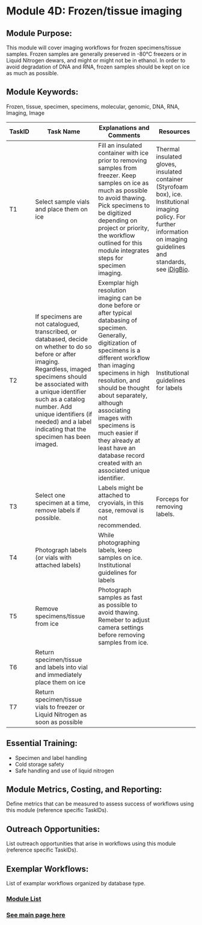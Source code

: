 # Module 4D: Frozen/tissue imaging

## Module Purpose: 
This module will cover imaging workflows for frozen specimens/tissue samples. Frozen samples are generally preserved in -80°C freezers or in Liquid Nitrogen dewars, and might or might not be in ethanol. In order to avoid degradation of DNA and RNA, frozen samples should be kept on ice as much as possible.

## Module Keywords: 
Frozen, tissue, specimen, specimens, molecular, genomic, DNA, RNA, Imaging, Image


| TaskID | Task Name | Explanations and Comments | Resources |
|--------|-----------|---------------------------|-----------|
|T1|Select sample vials and place them on ice |Fill an insulated container with ice prior to removing samples from freezer. Keep samples on ice as much as possible to avoid thawing. Pick specimens to be digitized depending on project or priority, the workflow outlined for this module integrates steps for specimen imaging.| Thermal insulated gloves, insulated container (Styrofoam box), ice.  Institutional imaging policy.  For further information on imaging guidelines and standards, see [iDigBio](https://www.idigbio.org/content/idigbio-image-file-format-requirements-and-recommendations).|
|T2| If specimens are not catalogued, transcribed, or databased, decide on whether to do so before or after imaging. Regardless, imaged specimens should be associated with a unique identifier such as a catalog number. Add unique identifiers (if needed) and a label indicating that the specimen has been imaged.| Exemplar high resolution imaging can be done before or after typical databasing of specimen. Generally, digitization of specimens is a different workflow than imaging specimens in high resolution, and should be thought about separately, although associating images with specimens is much easier if they already at least have an database record created with an associated unique identifier.|Institutional guidelines for labels |
|T3|Select one specimen at a time, remove labels if possible.|Labels might be attached to cryovials, in this case, removal is not recommended. |Forceps for removing labels.|
|T4|Photograph labels (or vials with attached labels)|While photographing labels, keep samples on ice. Institutional guidelines for labels ||
|T5|Remove specimens/tissue from ice|Photograph samples as fast as possible to avoid thawing. Remeber to adjust camera settings before removing samples from ice.||
|T6|Return specimen/tissue and labels into vial and immediately place them on ice|||
|T7|Return specimen/tissue vials to freezer or Liquid Nitrogen as soon as possible|||


## Essential Training: 
* Specimen and label handling   
* Cold storage safety  
* Safe handling and use of liquid nitrogen  

## Module Metrics, Costing, and Reporting: 
Define metrics that can be measured to assess success of workflows using this module (reference specific TaskIDs).

## Outreach Opportunities: 
List outreach opportunities that arise in workflows using this module (reference specific TaskIDs).

## Exemplar Workflows: 
List of examplar workflows organized by database type.

### [Module List](https://entcollnet.github.io/BugFlow/modules/)
### [See main page here](https://entcollnet.github.io/BugFlow/)
